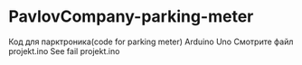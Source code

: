 # PavlovCompany-parking-meter
Код для парктроника(code for parking meter) Arduino Uno
                 Смотрите файл projekt.ino
                 See fail projekt.ino
